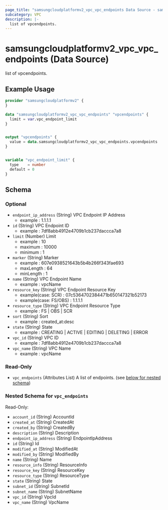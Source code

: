 ```yaml
---
page_title: "samsungcloudplatformv2_vpc_vpc_endpoints Data Source - samsungcloudplatformv2"
subcategory: VPC
description: |-
  list of vpcendpoints.
---
```


# samsungcloudplatformv2_vpc_vpc_endpoints (Data Source)

list of vpcendpoints.

## Example Usage

```terraform
provider "samsungcloudplatformv2" {
}

data "samsungcloudplatformv2_vpc_vpc_endpoints" "vpcendpoints" {
  limit = var.vpc_endpoint_limit
}


output "vpcendpoints" {
  value = data.samsungcloudplatformv2_vpc_vpc_endpoints.vpcendpoints
}


variable "vpc_endpoint_limit" {
  type    = number
  default = 0
}
```

<!-- schema generated by tfplugindocs -->
## Schema

### Optional

- `endpoint_ip_address` (String) VPC Endpoint IP Address 
  - example : 1.1.1.1
- `id` (String) VPC Endpoint ID 
  - example : 7df8abb4912e4709b1cb237daccca7a8
- `limit` (Number) Limit 
  - example : 10 
  - maximum : 10000 
  - minimum : 1
- `marker` (String) Marker 
  - example : 607e0938521643b5b4b266f343fae693 
  - maxLength : 64 
  - minLength : 1
- `name` (String) VPC Endpoint Name 
  - example : vpcName
- `resource_key` (String) VPC Endpoint Resource Key 
  - example(case: SCR) : 07c5364702384471b650147321b52173 
  - example(case: FS/OBS) : 1.1.1.1
- `resource_type` (String) VPC Endpoint Resource Type 
  - example : FS | OBS | SCR
- `sort` (String) Sort 
  - example : created_at:desc
- `state` (String) State 
  - example : CREATING | ACTIVE | EDITING | DELETING | ERROR
- `vpc_id` (String) VPC ID 
  - example : 7df8abb4912e4709b1cb237daccca7a8
- `vpc_name` (String) VPC Name 
  - example : vpcName

### Read-Only

- `vpc_endpoints` (Attributes List) A list of endpoints. (see [below for nested schema](#nestedatt--vpc_endpoints))

<a id="nestedatt--vpc_endpoints"></a>
### Nested Schema for `vpc_endpoints`

Read-Only:

- `account_id` (String) AccountId
- `created_at` (String) CreatedAt
- `created_by` (String) CreatedBy
- `description` (String) Description
- `endpoint_ip_address` (String) EndpointIpAddress
- `id` (String) Id
- `modified_at` (String) ModifiedAt
- `modified_by` (String) ModifiedBy
- `name` (String) Name
- `resource_info` (String) ResourceInfo
- `resource_key` (String) ResourceKey
- `resource_type` (String) ResourceType
- `state` (String) State
- `subnet_id` (String) SubnetId
- `subnet_name` (String) SubnetName
- `vpc_id` (String) VpcId
- `vpc_name` (String) VpcName